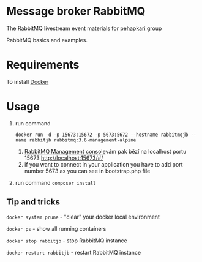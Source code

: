 # Message broker RabbitMQ
The RabbitMQ livestream event materials for [pehapkari group](https://github.com/pehapkari)

RabbitMQ basics and examples.

# Requirements
To install [Docker](https://docs.docker.com/engine/installation/#platform-support-matrix)

# Usage
1. run command 
    
    `docker run -d -p 15673:15672 -p 5673:5672 --hostname rabbitmqjb --name rabbitjb rabbitmq:3.6-management-alpine`
    
    1. [RabbitMQ Management console](http://localhost:15673/#/)vám pak bězí na localhost portu 15673
       <http://localhost:15673/#/>
    2. if you want to connect in your application you have to add port number 5673 as you can see in bootstrap.php file

2. run command `composer install` 

## Tip and tricks

`docker system prune` - "clear" your docker local environment

`docker ps` - show all running containers

`docker stop rabbitjb` - stop RabbitMQ instance

`docker restart rabbitjb` - restart RabbitMQ instance
